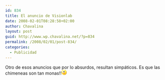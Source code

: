 ```yaml
---
id: 834
title: El anuncio de Visionlab
date: 2008-02-01T08:28:58+02:00
author: Chavalina
layout: post
guid: http://www.wp.chavalina.net/?p=834
permalink: /2008/02/01/post-834/
categories:
  - Publicidad
---
```

Otro de esos anuncios que por lo absurdos, resultan simp&aacute;ticos. Es que las chimeneas son tan monas!!![emo](/imagenes/emoticonos/sonrisa.gif) 

<p class="imgcentro">
</p>